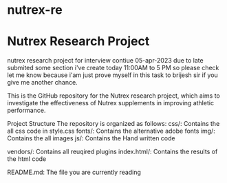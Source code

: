 # nutrex-re
  Nutrex Research Project
  =============================
  nutrex  research project for interview contiue 05-apr-2023 due to late submited some section i've create today 11:00AM to 5 PM so please check let me know because i'am just prove myself in this task to brijesh sir if you give me another chance.
  
  
  This is the GitHub repository for the Nutrex research project, which aims to investigate the effectiveness of Nutrex supplements in improving athletic performance.
  
  
  Project Structure
  The repository is organized as follows:
  css/: Contains the all css code in style.css
  fonts/: Contains the alternative adobe fonts
  img/: Contains the all images
  js/: Contains the Hand written code
  
  vendors/: Contains all reuqired plugins
  index.html/: Contains the results of the html code
  
  README.md: The file you are currently reading
